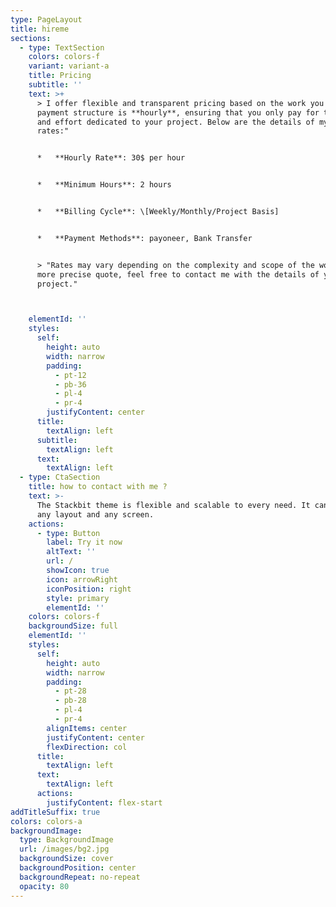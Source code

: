 ```yaml
---
type: PageLayout
title: hireme
sections:
  - type: TextSection
    colors: colors-f
    variant: variant-a
    title: Pricing
    subtitle: ''
    text: >+
      > I offer flexible and transparent pricing based on the work you need. My
      payment structure is **hourly**, ensuring that you only pay for the time
      and effort dedicated to your project. Below are the details of my hourly
      rates:"


      *   **Hourly Rate**: 30$ per hour


      *   **Minimum Hours**: 2 hours


      *   **Billing Cycle**: \[Weekly/Monthly/Project Basis]


      *   **Payment Methods**: payoneer, Bank Transfer


      > "Rates may vary depending on the complexity and scope of the work. For a
      more precise quote, feel free to contact me with the details of your
      project."



    elementId: ''
    styles:
      self:
        height: auto
        width: narrow
        padding:
          - pt-12
          - pb-36
          - pl-4
          - pr-4
        justifyContent: center
      title:
        textAlign: left
      subtitle:
        textAlign: left
      text:
        textAlign: left
  - type: CtaSection
    title: how to contact with me ?
    text: >-
      The Stackbit theme is flexible and scalable to every need. It can manage
      any layout and any screen.
    actions:
      - type: Button
        label: Try it now
        altText: ''
        url: /
        showIcon: true
        icon: arrowRight
        iconPosition: right
        style: primary
        elementId: ''
    colors: colors-f
    backgroundSize: full
    elementId: ''
    styles:
      self:
        height: auto
        width: narrow
        padding:
          - pt-28
          - pb-28
          - pl-4
          - pr-4
        alignItems: center
        justifyContent: center
        flexDirection: col
      title:
        textAlign: left
      text:
        textAlign: left
      actions:
        justifyContent: flex-start
addTitleSuffix: true
colors: colors-a
backgroundImage:
  type: BackgroundImage
  url: /images/bg2.jpg
  backgroundSize: cover
  backgroundPosition: center
  backgroundRepeat: no-repeat
  opacity: 80
---
```

